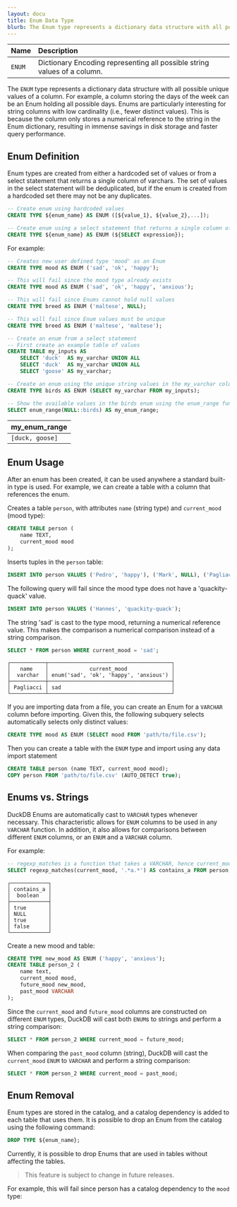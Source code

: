 ```yaml
---
layout: docu
title: Enum Data Type
blurb: The Enum type represents a dictionary data structure with all possible unique values of a column.
---
```


<div class="narrow_table"></div>

| Name | Description |
|:--|:-----|
| `ENUM` | Dictionary Encoding representing all possible string values of a column. |

The `ENUM` type represents a dictionary data structure with all possible unique values of a column. For example, a column storing the days of the week can be an Enum holding all possible days. Enums are particularly interesting for string columns with low cardinality (i.e., fewer distinct values). This is because the column only stores a numerical reference to the string in the Enum dictionary, resulting in immense savings in disk storage and faster query performance.

## Enum Definition

Enum types are created from either a hardcoded set of values or from a select statement that returns a single column of varchars. The set of values in the select statement will be deduplicated, but if the enum is created from a hardcoded set there may not be any duplicates.
```sql
-- Create enum using hardcoded values
CREATE TYPE ${enum_name} AS ENUM ([${value_1}, ${value_2},...]);

-- Create enum using a select statement that returns a single column of varchars
CREATE TYPE ${enum_name} AS ENUM (${SELECT expression});
```
For example:
```sql
-- Creates new user defined type 'mood' as an Enum
CREATE TYPE mood AS ENUM ('sad', 'ok', 'happy');

-- This will fail since the mood type already exists
CREATE TYPE mood AS ENUM ('sad', 'ok', 'happy', 'anxious');

-- This will fail since Enums cannot hold null values
CREATE TYPE breed AS ENUM ('maltese', NULL);

-- This will fail since Enum values must be unique
CREATE TYPE breed AS ENUM ('maltese', 'maltese');

-- Create an enum from a select statement
-- First create an example table of values
CREATE TABLE my_inputs AS 
    SELECT 'duck'  AS my_varchar UNION ALL
    SELECT 'duck'  AS my_varchar UNION ALL
    SELECT 'goose' AS my_varchar;

-- Create an enum using the unique string values in the my_varchar column
CREATE TYPE birds AS ENUM (SELECT my_varchar FROM my_inputs);

-- Show the available values in the birds enum using the enum_range function
SELECT enum_range(NULL::birds) AS my_enum_range;
```

<div class="narrow_table"></div>

|  my_enum_range  |
|-----------------|
| `[duck, goose]` |

## Enum Usage

After an enum has been created, it can be used anywhere a standard built-in type is used. For example, we can create a table with a column that references the enum.

Creates a table `person`, with attributes `name` (string type) and `current_mood` (mood type):

```sql
CREATE TABLE person (
    name TEXT,
    current_mood mood
);
```

Inserts tuples in the `person` table:

```sql
INSERT INTO person VALUES ('Pedro', 'happy'), ('Mark', NULL), ('Pagliacci', 'sad'), ('Mr. Mackey', 'ok');
```

The following query will fail since the mood type does not have a 'quackity-quack' value.

```sql
INSERT INTO person VALUES ('Hannes', 'quackity-quack');
```

The string 'sad' is cast to the type mood, returning a numerical reference value.
This makes the comparison a numerical comparison instead of a string comparison.
```sql
SELECT * FROM person WHERE current_mood = 'sad';
```
```text
┌───────────┬───────────────────────────────────────┐
│   name    │             current_mood              │
│  varchar  │ enum('sad', 'ok', 'happy', 'anxious') │
├───────────┼───────────────────────────────────────┤
│ Pagliacci │ sad                                   │
└───────────┴───────────────────────────────────────┘
```

If you are importing data from a file, you can create an Enum for a `VARCHAR` column before importing.
Given this, the following subquery selects automatically selects only distinct values:

```sql
CREATE TYPE mood AS ENUM (SELECT mood FROM 'path/to/file.csv');
```

Then you can create a table with the `ENUM` type and import using any data import statement

```sql
CREATE TABLE person (name TEXT, current_mood mood);
COPY person FROM 'path/to/file.csv' (AUTO_DETECT true);
```

## Enums vs. Strings

DuckDB Enums are automatically cast to `VARCHAR` types whenever necessary. This characteristic allows for `ENUM` columns to be used in any `VARCHAR` function. In addition, it also allows for comparisons between different `ENUM` columns, or an `ENUM` and a `VARCHAR` column.

For example:

```sql
-- regexp_matches is a function that takes a VARCHAR, hence current_mood is cast to VARCHAR
SELECT regexp_matches(current_mood, '.*a.*') AS contains_a FROM person;
```
```text
┌────────────┐
│ contains_a │
│  boolean   │
├────────────┤
│ true       │
│ NULL       │
│ true       │
│ false      │
└────────────┘
```

Create a new mood and table:

```sql
CREATE TYPE new_mood AS ENUM ('happy', 'anxious');
CREATE TABLE person_2 (
    name text,
    current_mood mood,
    future_mood new_mood,
    past_mood VARCHAR
);
```

Since the `current_mood` and `future_mood` columns are constructed on different `ENUM` types, DuckDB will cast both `ENUM`s to strings and perform a string comparison:

```sql
SELECT * FROM person_2 WHERE current_mood = future_mood;
```

When comparing the `past_mood` column (string), DuckDB will cast the `current_mood` `ENUM` to `VARCHAR` and perform a string comparison:

```sql
SELECT * FROM person_2 WHERE current_mood = past_mood;
```

## Enum Removal

Enum types are stored in the catalog, and a catalog dependency is added to each table that uses them. It is possible to drop an Enum from the catalog using the following command:

```sql
DROP TYPE ${enum_name};
```

Currently, it is possible to drop Enums that are used in tables without affecting the tables.

> This feature is subject to change in future releases.
<!-- any dependent must be removed before dropping the enum, or the enum must be dropped with the additional `CASCADE` parameter.-->

For example, this will fail since person has a catalog dependency to the `mood` type:

<!--
```sql
DROP TYPE mood;
```

```sql
DROP TABLE person;
DROP TABLE person_2;
```
-- This successfully removes the mood type.
DROP TYPE mood;
```

Another option would be to use cascading `DROP`, which drops the type and its dependents.

```sql
DROP TYPE mood CASCADE;
```
-->
